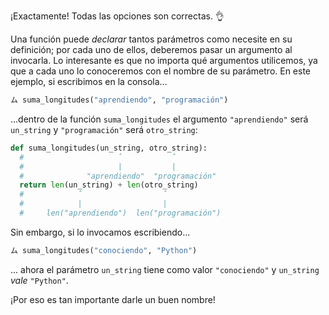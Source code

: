 ¡Exactamente! Todas las opciones son correctas. :ok_hand:

Una función puede _declarar_ tantos parámetros como necesite en su definición; por cada uno de ellos, deberemos pasar un argumento al invocarla. Lo interesante es que no importa qué argumentos utilicemos, ya que a cada uno lo conoceremos con el nombre de su parámetro. En este ejemplo, si escribimos en la consola...

```python
ム suma_longitudes("aprendiendo", "programación")
```
...dentro de la función `suma_longitudes` el argumento `"aprendiendo"` será `un_string` y `"programación"` será `otro_string`:

```python
def suma_longitudes(un_string, otro_string):
  #                     ˆ           ˆ
  #                     |           |
  #              "aprendiendo"  "programación"
  return len(un_string) + len(otro_string)  
  #            ˆ                  ˆ
  #            |                  |
  #     len("aprendiendo")  len("programación")
```

Sin embargo, si lo invocamos escribiendo...

```python
ム suma_longitudes("conociendo", "Python")
```

... ahora el parámetro `un_string` tiene como valor `"conociendo"` y `un_string` _vale_ `"Python"`.

¡Por eso es tan importante darle un buen nombre! 